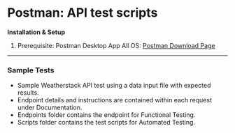 # Postman: API test scripts

**Installation & Setup**

1.	Prerequisite: Postman Desktop App
All OS: [Postman Download Page](https://www.postman.com/downloads/)
-----
### Sample Tests   

- Sample Weatherstack API test using a data input file with expected results.  
- Endpoint details and instructions are contained within each request under Documentation.
- Endpoints folder contains the endpoint for Functional Testing.
- Scripts folder contains the test scripts for Automated Testing.

